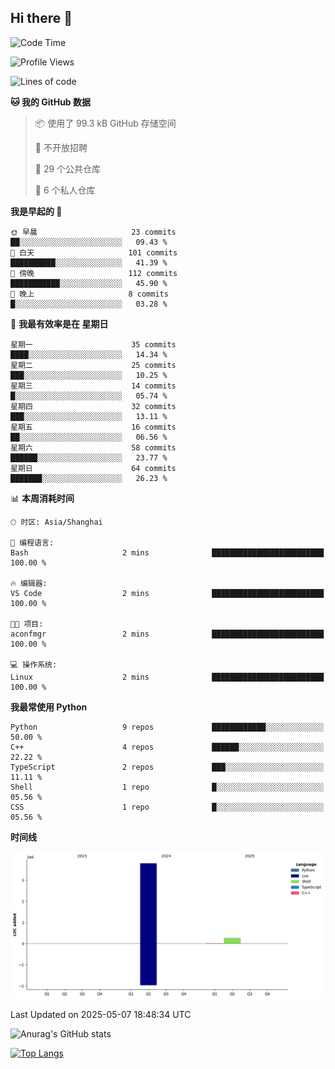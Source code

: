 ## Hi there 👋

<!--
**ZeroMapleQvQ/ZeroMapleQvQ** is a ✨ _special_ ✨ repository because its `README.md` (this file) appears on your GitHub profile.

Here are some ideas to get you started:

- 🔭 I’m currently working on ...
- 🌱 I’m currently learning ...
- 👯 I’m looking to collaborate on ...
- 🤔 I’m looking for help with ...
- 💬 Ask me about ...
- 📫 How to reach me: ...
- 😄 Pronouns: ...
- ⚡ Fun fact: ...
-->

<!--START_SECTION:waka-->
![Code Time](http://img.shields.io/badge/Code%20Time-74%20hrs%2013%20mins-blue)

![Profile Views](http://img.shields.io/badge/%E4%B8%AA%E4%BA%BA%E8%B5%84%E6%96%99%E8%A7%82%E7%9C%8B%E6%AC%A1%E6%95%B0-0-blue)

![Lines of code](https://img.shields.io/badge/%E4%BB%8E%E3%80%8CHello%20World%E3%80%8D%E8%B5%B7%E6%88%91%E5%B7%B2%E7%BB%8F%E5%86%99%E4%BA%86-4.1%20million%20%E8%A1%8C%E4%BB%A3%E7%A0%81-blue)

**🐱 我的 GitHub 数据** 

> 📦  使用了 99.3 kB GitHub 存储空间 
 > 
> 🚫 不开放招聘
 > 
> 📜 29 个公共仓库 
 > 
> 🔑 6 个私人仓库 
 > 
**我是早起的 🐤** 

```text
🌞 早晨                     23 commits          ██░░░░░░░░░░░░░░░░░░░░░░░   09.43 % 
🌆 白天                     101 commits         ██████████░░░░░░░░░░░░░░░   41.39 % 
🌃 傍晚                     112 commits         ███████████░░░░░░░░░░░░░░   45.90 % 
🌙 晚上                     8 commits           █░░░░░░░░░░░░░░░░░░░░░░░░   03.28 % 
```
📅 **我最有效率是在 星期日** 

```text
星期一                      35 commits          ████░░░░░░░░░░░░░░░░░░░░░   14.34 % 
星期二                      25 commits          ███░░░░░░░░░░░░░░░░░░░░░░   10.25 % 
星期三                      14 commits          █░░░░░░░░░░░░░░░░░░░░░░░░   05.74 % 
星期四                      32 commits          ███░░░░░░░░░░░░░░░░░░░░░░   13.11 % 
星期五                      16 commits          ██░░░░░░░░░░░░░░░░░░░░░░░   06.56 % 
星期六                      58 commits          ██████░░░░░░░░░░░░░░░░░░░   23.77 % 
星期日                      64 commits          ███████░░░░░░░░░░░░░░░░░░   26.23 % 
```


📊 **本周消耗时间** 

```text
🕑︎ 时区: Asia/Shanghai

💬 编程语言: 
Bash                     2 mins              █████████████████████████   100.00 % 

🔥 编辑器: 
VS Code                  2 mins              █████████████████████████   100.00 % 

🐱‍💻 项目: 
aconfmgr                 2 mins              █████████████████████████   100.00 % 

💻 操作系统: 
Linux                    2 mins              █████████████████████████   100.00 % 
```

**我最常使用 Python** 

```text
Python                   9 repos             ████████████░░░░░░░░░░░░░   50.00 % 
C++                      4 repos             ██████░░░░░░░░░░░░░░░░░░░   22.22 % 
TypeScript               2 repos             ███░░░░░░░░░░░░░░░░░░░░░░   11.11 % 
Shell                    1 repo              █░░░░░░░░░░░░░░░░░░░░░░░░   05.56 % 
CSS                      1 repo              █░░░░░░░░░░░░░░░░░░░░░░░░   05.56 % 
```



**时间线**

![Lines of Code chart](https://raw.githubusercontent.com/bkctwy/bkctwy/main/assets/bar_graph.png)


 Last Updated on 2025-05-07 18:48:34 UTC
<!--END_SECTION:waka-->


![Anurag's GitHub stats](https://grs.bkctwy.tech/api?username=bkctwy&theme=dracula&show_icons=true)


[![Top Langs](https://grs.bkctwy.tech/api/top-langs/?username=bkctwy&layout=compact&theme=dracula)](https://github.com/anuraghazra/github-readme-stats)
